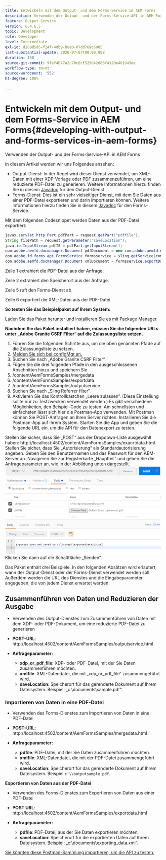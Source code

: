 ```yaml
---
title: Entwickeln mit dem Output- und dem Forms-Service in AEM Forms
description: Verwenden der Output- und der Forms-Service-API in AEM Forms
feature: Output Service
version: 6.4,6.5
topic: Development
role: Developer
level: Intermediate
exl-id: d268d5d6-f24f-4db9-b8e0-07dd769c6005
last-substantial-update: 2020-07-07T00:00:00Z
duration: 138
source-git-commit: 9fef4b77a2c70c8cf525d42686f4120e481945ee
workflow-type: tm+mt
source-wordcount: '552'
ht-degree: 100%

---
```


# Entwickeln mit dem Output- und dem Forms-Service in AEM Forms{#developing-with-output-and-forms-services-in-aem-forms}

Verwenden der Output- und der Forms-Service-API in AEM Forms

In diesem Artikel werden wir uns Folgendes ansehen:

* Output-Dienst: In der Regel wird dieser Dienst verwendet, um XML-Daten mit einer XDP-Vorlage oder PDF zusammenzuführen, um eine reduzierte PDF-Datei zu generieren. Weitere Informationen hierzu finden Sie in diesem [Javadoc](https://helpx.adobe.com/de/experience-manager/6-5/forms/javadocs/index.html?com/adobe/fd/output/api/OutputService.html) für den Output-Dienst.
* Forms-Dienst: Dies ist ein sehr vielseitiger Dienst, mit dem Sie Daten aus einer PDF-Datei exportieren und darin importieren können. Weitere Informationen hierzu finden Sie in diesem [Javadoc](https://developer.adobe.com/de/experience-manager/reference-materials/6-5/forms/javadocs/com/adobe/fd/forms/api/FormsService.html) für den Forms-Service.


Mit dem folgenden Codesnippet werden Daten aus der PDF-Datei exportiert:

```java
javax.servlet.http.Part pdfPart = request.getPart("pdffile");
String filePath = request.getParameter("saveLocation");
java.io.InputStream pdfIS = pdfPart.getInputStream();
com.adobe.aemfd.docmanager.Document pdfDocument = new com.adobe.aemfd.docmanager.Document(pdfIS);
com.adobe.fd.forms.api.FormsService formsservice = sling.getService(com.adobe.fd.forms.api.FormsService.class);
com.adobe.aemfd.docmanager.Document xmlDocument = formsservice.exportData(pdfDocument,com.adobe.fd.forms.api.DataFormat.Auto);
```

Zeile 1 extrahiert die PDF-Datei aus der Anfrage.

Zeile 2 extrahiert den Speicherort aus der Anfrage.

Zeile 5 ruft den Forms-Dienst ab.

Zeile 6 exportiert die XML-Daten aus der PDF-Datei.

**So testen Sie das Beispielpaket auf Ihrem System:**

[Laden Sie das Paket herunter und installieren Sie es mit Package Manager.](assets/outputandformsservice.zip)




**Nachdem Sie das Paket installiert haben, müssen Sie die folgenden URLs unter „Adobe Granite CSRF Filter“ auf die Zulassungsliste setzen.**

1. Führen Sie die folgenden Schritte aus, um die oben genannten Pfade auf die Zulassungsliste zu setzen.
1. [Melden Sie sich bei configMgr an.](http://localhost:4502/system/console/configMgr)
1. Suchen Sie nach „Adobe Granite CSRF Filter“.
1. Fügen Sie die drei folgenden Pfade in den ausgeschlossenen Abschnitten hinzu und speichern Sie
1. /content/AemFormsSamples/mergedata
1. /content/AemFormsSamples/exportdata
1. /content/AemFormsSamples/outputservice
1. Suchen Sie nach „Sling Referrer filter“.
1. Aktivieren Sie das Kontrollkästchen „Leere zulassen“. (Diese Einstellung sollte nur zu Testzwecken verwendet werden.)
Es gibt verschiedene Möglichkeiten, den Beispiel-Code zu testen. Am schnellsten und einfachsten lässt sich hier die Postman-App verwenden. Mit Postman können Sie POST-Anfragen an Ihren Server richten. Installieren Sie die Postman-App auf Ihrem System.
Starten Sie die App und geben Sie die folgende URL ein, um die API für den Datenexport zu testen.

Stellen Sie sicher, dass Sie „POST“ aus der Dropdown-Liste ausgewählt haben: 
http://localhost:4502/content/AemFormsSamples/exportdata.html 
Stellen Sie sicher, dass Sie „Autorisierung“ als Standardautorisierung angeben. Geben Sie den Benutzernamen und das Passwort für den AEM-Server an.
Navigieren Sie zur Registerkarte „Hauptteil“ und geben Sie die Anfrageparameter an, wie in der Abbildung unten dargestellt.
![Export](assets/postexport.png)
Klicken Sie dann auf die Schaltfläche „Senden“.

Das Paket enthält drei Beispiele. In den folgenden Absätzen wird erläutert, wann der Output-Dienst oder der Forms-Dienst verwendet werden soll. Außerdem werden die URL des Dienstes und die Eingabeparameter angegeben, die von jedem Dienst erwartet werden.

## Zusammenführen von Daten und Reduzieren der Ausgabe

* Verwenden des Output-Dienstes zum Zusammenführen von Daten mit dem XDP- oder PDF-Dokument, um eine reduzierte PDF-Datei zu generieren
* **POST-URL**: http://localhost:4502/content/AemFormsSamples/outputservice.html
* **Anfrageparameter:**

   * **xdp_or_pdf_file**: XDP- oder PDF-Datei, mit der Sie Daten zusammenführen möchten.
   * **xmlfile**: XML-Datendatei, die mit „xdp_or_pdf_file“ zusammengeführt wird.
   * **saveLocation**: Speicherort für das gerenderte Dokument auf Ihrem Dateisystem. Beispiel: „c:\\documents\\sample.pdf“.

### Importieren von Daten in eine PDF-Datei

* Verwenden des Forms-Dienstes zum Importieren von Daten in eine PDF-Datei
* **POST-URL**: http://localhost:4502/content/AemFormsSamples/mergedata.html
* **Anfrageparameter:**

   * **pdfile**: PDF-Datei, mit der Sie Daten zusammenführen möchten.
   * **xmlfile**: XML-Datendatei, die mit der PDF-Datei zusammengeführt wird.
   * **saveLocation**: Speicherort für das gerenderte Dokument auf Ihrem Dateisystem. Beispiel `c:\\outputsample.pdf`.

**Exportieren von Daten aus der PDF-Datei**
* Verwenden des Forms-Dienstes zum Exportieren von Daten aus einer PDF-Datei
* **POST URL**: http://localhost:4502/content/AemFormsSamples/exportdata.html
* **Anfrageparameter:**

   * **pdfile**: PDF-Datei, aus der Sie Daten exportieren möchten.
   * **saveLocation**: Speicherort für die exportierten Daten auf Ihrem Dateisystem. Beispiel: „c:\\documents\\exporting_data.xml“.

[Sie könnten diese Postman-Sammlung importieren, um die API zu testen.](assets/document-services-postman-collection.json)
